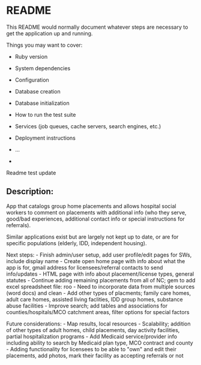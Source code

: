 # README

This README would normally document whatever steps are necessary to get the
application up and running.

Things you may want to cover:

* Ruby version

* System dependencies

* Configuration

* Database creation

* Database initialization

* How to run the test suite

* Services (job queues, cache servers, search engines, etc.)

* Deployment instructions

* ...
* 

Readme test update

## Description:

App that catalogs group home placements and allows hospital social workers 
to comment on placements with additional info (who they serve, good/bad 
experiences, additional contact info or special instructions for referrals).

Similar applications exist but are largely not kept up to date, or are for 
specific populations (elderly, IDD, independent housing).

Next steps:
    - Finish admin/user setup, add user profile/edit pages for SWs,
    include display name
    - Create open home page with info about what the app is for,
    gmail address for licensees/referral contacts to send info/updates
    - HTML page with info about placement/license types, general statutes
    - Continue adding remaining placements from all of NC; gem to add excel 
    spreadsheet file: roo
        - Need to incorporate data from multiple sources (word docs) and clean
    - Add other types of placments; family care homes, adult care homes, 
    assisted living faclities, IDD group homes, substance abuse facilities
    - Improve search; add tables and associations for counties/hospitals/MCO 
    catchment areas, filter options for special factors
    
Future considerations:
    - Map results, local resources
    - Scalability; addition of other types of adult homes, child placements,
    day activity facilities, partial hospitalization programs
    - Add Medicaid service/provider info including ability to search by 
    Medicaid plan type, MCO contract and county
    - Adding functionality for licensees to be able to "own" and edit their 
    placements, add photos, mark their facility as accepting referrals or not
    
